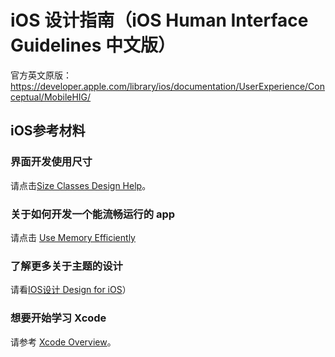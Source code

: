 # iOS 设计指南（iOS Human Interface Guidelines 中文版）

官方英文原版：   
https://developer.apple.com/library/ios/documentation/UserExperience/Conceptual/MobileHIG/

## iOS参考材料

### 界面开发使用尺寸
请点击[Size Classes Design Help](https://developer.apple.com/library/ios/recipes/xcode_help-IB_adaptive_sizes/_index.html#//apple_ref/doc/uid/TP40014436)。
 
### 关于如何开发一个能流畅运行的 app
请点击 [Use Memory Efficiently](https://developer.apple.com/library/ios/documentation/iPhone/Conceptual/iPhoneOSProgrammingGuide/PerformanceTips/PerformanceTips.html#//apple_ref/doc/uid/TP40007072-CH7-SW8)

### 了解更多关于主题的设计
请看[IOS设计  Design for iOS](https://developer.apple.com/library/ios/documentation/UserExperience/Conceptual/MobileHIG/index.html#//apple_ref/doc/uid/TP40006556-CH66-SW1)）

### 想要开始学习 Xcode
请参考 [Xcode Overview](https://developer.apple.com/library/ios/documentation/ToolsLanguages/Conceptual/Xcode_Overview/index.html#//apple_ref/doc/uid/TP40010215)。
